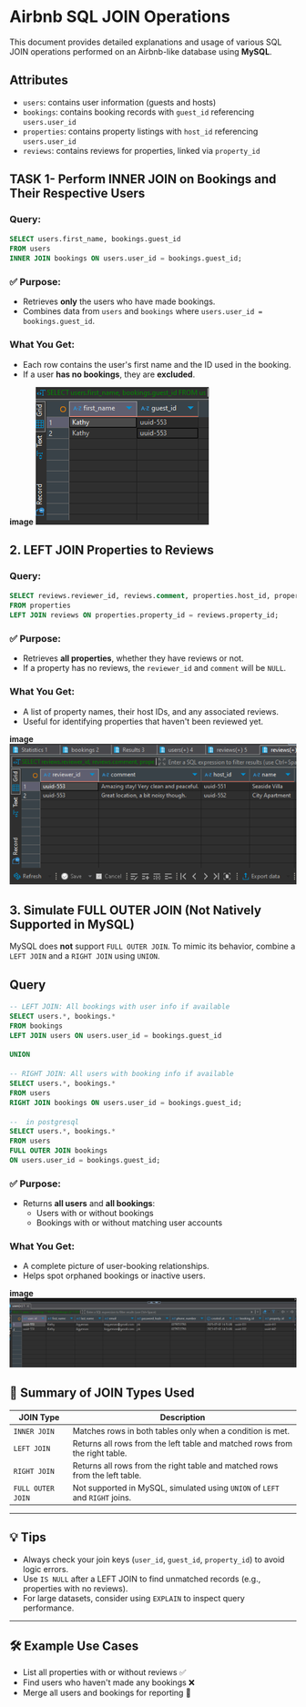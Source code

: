 
# Airbnb SQL JOIN Operations

This document provides detailed explanations and usage of various SQL JOIN operations performed on an Airbnb-like database using **MySQL**.

## Attributes

- `users`: contains user information (guests and hosts)
- `bookings`: contains booking records with `guest_id` referencing `users.user_id`
- `properties`: contains property listings with `host_id` referencing `users.user_id`
- `reviews`: contains reviews for properties, linked via `property_id`



## TASK 1- Perform INNER JOIN on Bookings and Their Respective Users

###  Query:
```sql
SELECT users.first_name, bookings.guest_id
FROM users
INNER JOIN bookings ON users.user_id = bookings.guest_id;
```

### ✅ Purpose:
- Retrieves **only** the users who have made bookings.
- Combines data from `users` and `bookings` where `users.user_id = bookings.guest_id`.

### What You Get:
- Each row contains the user's first name and the ID used in the booking.
- If a user **has no bookings**, they are **excluded**.

**image**
![inner-join](images/inner-join.png)

## 2. LEFT JOIN Properties to Reviews

###  Query:
```sql
SELECT reviews.reviewer_id, reviews.comment, properties.host_id, properties.name
FROM properties
LEFT JOIN reviews ON properties.property_id = reviews.property_id;
```

###  ✅ Purpose:
- Retrieves **all properties**, whether they have reviews or not.
- If a property has no reviews, the `reviewer_id` and `comment` will be `NULL`.

### What You Get:
- A list of property names, their host IDs, and any associated reviews.
- Useful for identifying properties that haven't been reviewed yet.

**image**
![left-join](images/left-join.png)


## 3. Simulate FULL OUTER JOIN (Not Natively Supported in MySQL)

MySQL does **not** support `FULL OUTER JOIN`. To mimic its behavior, combine a `LEFT JOIN` and a `RIGHT JOIN` using `UNION`.

## Query

```sql
-- LEFT JOIN: All bookings with user info if available
SELECT users.*, bookings.*
FROM bookings
LEFT JOIN users ON users.user_id = bookings.guest_id

UNION

-- RIGHT JOIN: All users with booking info if available
SELECT users.*, bookings.*
FROM users
RIGHT JOIN bookings ON users.user_id = bookings.guest_id;

--  in postgresql
SELECT users.*, bookings.*
FROM users
FULL OUTER JOIN bookings 
ON users.user_id = bookings.guest_id;

```


### ✅ Purpose:
- Returns **all users** and **all bookings**:
  - Users with or without bookings
  - Bookings with or without matching user accounts

### What You Get:
- A complete picture of user-booking relationships.
- Helps spot orphaned bookings or inactive users.

**image**
![full-join](images/full-join.png)

## 📌 Summary of JOIN Types Used

| JOIN Type       | Description                                                                 |
|-----------------|-----------------------------------------------------------------------------|
| `INNER JOIN`     | Matches rows in both tables only when a condition is met.                   |
| `LEFT JOIN`      | Returns all rows from the left table and matched rows from the right table. |
| `RIGHT JOIN`     | Returns all rows from the right table and matched rows from the left table. |
| `FULL OUTER JOIN`| Not supported in MySQL, simulated using `UNION` of `LEFT` and `RIGHT` joins.|

---

## 💡 Tips

- Always check your join keys (`user_id`, `guest_id`, `property_id`) to avoid logic errors.
- Use `IS NULL` after a LEFT JOIN to find unmatched records (e.g., properties with no reviews).
- For large datasets, consider using `EXPLAIN` to inspect query performance.

---

## 🛠️ Example Use Cases

- List all properties with or without reviews ✅
- Find users who haven't made any bookings ❌
- Merge all users and bookings for reporting 🧾
